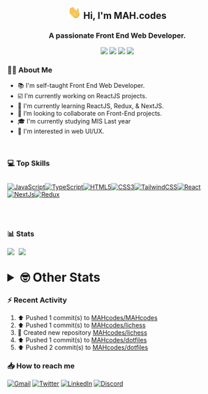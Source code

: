 <h2 align="center"><img src="./Hi.gif" width="30px" height="30px"> Hi, I'm MAH.codes</h2>

<h3 align="center">A passionate Front End Web Developer.</h3>

<div align="center">
  <a href="https://www.linux.org"><img src="https://img.shields.io/badge/OS-Linux-e06c75?style=for-the-badge&logoColor=7287fd&logo=linux&color=7287fd&labelColor=1E1E2E" /></a>
	<a href="https://archlinux.org"><img src="https://img.shields.io/badge/DISTRO-Arch-56b6c2?style=for-the-badge&logo=arch-linux&logoColor=7287fd&color=7287fd&labelColor=1E1E2E" /></a>
	<a href="https://dwm.suckless.org"><img src="https://img.shields.io/badge/WM-DWM-005577?style=for-the-badge&logo=dwm&color=7287fd&logoColor=7287fd&labelColor=1E1E2E" /></a>
	<a href="https://neovim.io"><img src="https://img.shields.io/badge/IDE-Neovim-98c379?style=for-the-badge&logo=neovim&color=7287fd&logoColor=7287fd&labelColor=1E1E2E" /></a>
</div>

### :man_technologist: About Me

- :books: I'm self-taught Front End Web Developer.
- :ballot_box_with_check: I'm currently working on ReactJS projects.
- :dart: I'm currently learning ReactJS, Redux, & NextJS.
- :eyes: I’m looking to collaborate on Front-End projects.
- :mortar_board: I'm currently studying MIS Last year
- :art: I'm interested in web UI/UX.

<br>

### :computer: Top Skills

<div style="display:flex;">

<a href="https://developer.mozilla.org/en-US/docs/Web/JavaScript" target="_blank" rel="noreferrer"><img
    src="https://raw.githubusercontent.com/danielcranney/readme-generator/main/public/icons/skills/javascript-colored.svg"
    width="36" height="36" alt="JavaScript" /></a><a href="https://www.typescriptlang.org/" target="_blank"
  rel="noreferrer"><img
    src="https://raw.githubusercontent.com/danielcranney/readme-generator/main/public/icons/skills/typescript-colored.svg"
    width="36" height="36" alt="TypeScript" /></a><a href="https://developer.mozilla.org/en-US/docs/Glossary/HTML5"
  target="_blank" rel="noreferrer"><img
    src="https://raw.githubusercontent.com/danielcranney/readme-generator/main/public/icons/skills/html5-colored.svg"
    width="36" height="36" alt="HTML5" /></a><a href="https://www.w3.org/TR/CSS/#css" target="_blank"
  rel="noreferrer"><img
    src="https://raw.githubusercontent.com/danielcranney/readme-generator/main/public/icons/skills/css3-colored.svg"
    width="36" height="36" alt="CSS3" /></a><a href="https://tailwindcss.com/" target="_blank" rel="noreferrer"><img
    src="https://raw.githubusercontent.com/danielcranney/readme-generator/main/public/icons/skills/tailwindcss-colored.svg"
    width="36" height="36" alt="TailwindCSS" /></a><a href="https://reactjs.org/" target="_blank" rel="noreferrer"><img
    src="https://raw.githubusercontent.com/danielcranney/readme-generator/main/public/icons/skills/react-colored.svg"
    width="36" height="36" alt="React" /></a><a href="https://nextjs.org/docs" target="_blank" rel="noreferrer"><img
    src="https://raw.githubusercontent.com/danielcranney/readme-generator/main/public/icons/skills/nextjs-colored.svg"
    width="36" height="36" alt="NextJs" /></a><a href="https://redux.js.org/" target="_blank" rel="noreferrer"><img
    src="https://raw.githubusercontent.com/danielcranney/readme-generator/main/public/icons/skills/redux-colored.svg"
    width="36" height="36" alt="Redux" /></a>

</div>

<br>
<br>

### :bar_chart: Stats

<img src="https://github-readme-stats.vercel.app/api?username=MAHcodes&show_icons=true&locale=en" width="49%" /><span style="display:inline-block;width:2%"></span><img src="https://github-readme-streak-stats.herokuapp.com/?user=MAHcodes&" width="49%" />

<br>

<details>
<summary style="font-size: 1.75rem; font-weight: bold;"><strong style="font-size: 1.75rem; font-weight: bold;"> 🤓 Other Stats </strong></summary>

<a href="https://www.github.com/mahcodes"><img src="https://komarev.com/ghpvc/?username=MAHcodes&style=for-the-badge" alt="MAHcodes github profile views" /></a>
<a href="https://wakatime.com/@44eeab2c-51f5-4574-a918-82e5b17d9c49"><img src="https://wakatime.com/badge/user/44eeab2c-51f5-4574-a918-82e5b17d9c49.svg?style=for-the-badge" alt="Total time coded since Jun 29 2022" /></a>

<!--START_SECTION:waka-->
![Lines of code](https://img.shields.io/badge/From%20Hello%20World%20I%27ve%20Written-243%20Thousand%20lines%20of%20code-blue)

**🐱 My GitHub Data** 

> 🏆 380 Contributions in the Year 2023
 > 
> 📦 341.6 kB Used in GitHub's Storage 
 > 
> 💼 Opted to Hire
 > 
> 📜 29 Public Repositories 
 > 
> 🔑 8 Private Repositories  
 > 
**I'm a Night 🦉** 

```text
🌞 Morning      175 commits       ███░░░░░░░░░░░░░░░░░░░░░░   14.45 % 
🌆 Daytime      281 commits       █████░░░░░░░░░░░░░░░░░░░░   23.20 % 
🌃 Evening      467 commits       █████████░░░░░░░░░░░░░░░░   38.56 % 
🌙 Night        288 commits       ██████░░░░░░░░░░░░░░░░░░░   23.78 % 

```
📅 **I'm Most Productive on Monday** 

```text
Monday         207 commits       ████░░░░░░░░░░░░░░░░░░░░░   17.09 % 
Tuesday        175 commits       ███░░░░░░░░░░░░░░░░░░░░░░   14.45 % 
Wednesday      131 commits       ██░░░░░░░░░░░░░░░░░░░░░░░   10.82 % 
Thursday       144 commits       ███░░░░░░░░░░░░░░░░░░░░░░   11.89 % 
Friday         178 commits       ███░░░░░░░░░░░░░░░░░░░░░░   14.70 % 
Saturday       192 commits       ████░░░░░░░░░░░░░░░░░░░░░   15.85 % 
Sunday         184 commits       ███░░░░░░░░░░░░░░░░░░░░░░   15.19 % 

```


📊 **This Week I Spent My Time On** 

```text
⌚︎ Time Zone: Asia/Beirut

💬 Programming Languages: 
TypeScript               5 hrs 30 mins       ██████████████░░░░░░░░░░░   59.33 % 
Lua                      2 hrs               █████░░░░░░░░░░░░░░░░░░░░   21.63 % 
Markdown                 27 mins             █░░░░░░░░░░░░░░░░░░░░░░░░   04.90 % 
JavaScript               23 mins             █░░░░░░░░░░░░░░░░░░░░░░░░   04.24 % 
INI                      10 mins             ░░░░░░░░░░░░░░░░░░░░░░░░░   01.93 % 

🔥 Editors: 
Neovim                   9 hrs 17 mins       █████████████████████████   100.00 % 

🐱‍💻 Projects: 
my-nextjs-project        2 hrs 52 mins       ███████░░░░░░░░░░░░░░░░░░   30.95 % 
Unknown Project          2 hrs 25 mins       ██████░░░░░░░░░░░░░░░░░░░   26.12 % 
dotfiles                 2 hrs 19 mins       ██████░░░░░░░░░░░░░░░░░░░   25.04 % 
vimwiki                  27 mins             █░░░░░░░░░░░░░░░░░░░░░░░░   04.90 % 
api-practice-nextjs      18 mins             ░░░░░░░░░░░░░░░░░░░░░░░░░   03.35 % 

💻 Operating System: 
Linux                    9 hrs 17 mins       █████████████████████████   100.00 % 

```

**I Mostly Code in JavaScript** 

```text
JavaScript               14 repos            ████████████░░░░░░░░░░░░░   50.00 % 
Python                   3 repos             ██░░░░░░░░░░░░░░░░░░░░░░░   10.71 % 
HTML                     2 repos             █░░░░░░░░░░░░░░░░░░░░░░░░   07.14 % 
PHP                      2 repos             █░░░░░░░░░░░░░░░░░░░░░░░░   07.14 % 
TypeScript               2 repos             █░░░░░░░░░░░░░░░░░░░░░░░░   07.14 % 

```



 Last Updated on 12/02/2023 18:43:28 UTC
<!--END_SECTION:waka-->

</details>

### :zap: Recent Activity

<!--RECENT_ACTIVITY:start-->
1. ⬆️ Pushed 1 commit(s) to [MAHcodes/MAHcodes](https://github.com/MAHcodes/MAHcodes)<br>
2. ⬆️ Pushed 1 commit(s) to [MAHcodes/lichess](https://github.com/MAHcodes/lichess)<br>
3. 📔 Created new repository [MAHcodes/lichess](https://github.com/MAHcodes/lichess)<br>
4. ⬆️ Pushed 1 commit(s) to [MAHcodes/dotfiles](https://github.com/MAHcodes/dotfiles)<br>
5. ⬆️ Pushed 2 commit(s) to [MAHcodes/dotfiles](https://github.com/MAHcodes/dotfiles)<br>
<!--RECENT_ACTIVITY:end-->

### :inbox_tray: How to reach me

[![Gmail](https://img.shields.io/badge/Gmail-D14836?style=for-the-badge&logo=gmail&logoColor=white)](mailto:mahdotcodes@gmail.com)
[![Twitter](https://img.shields.io/badge/Twitter-1DA1F2?style=for-the-badge&logo=twitter&logoColor=white)](https://twitter.com/MAHcodes)
[![LinkedIn](https://img.shields.io/badge/LinkedIn-0077B5?style=for-the-badge&logo=linkedin&logoColor=white)](https://www.linkedin.com/in/mah-codes-66b0671b7/)
[![Discord](https://img.shields.io/badge/Discord-7289DA?style=for-the-badge&logo=discord&logoColor=white)](https://discord.com/users/404595695195258880)
